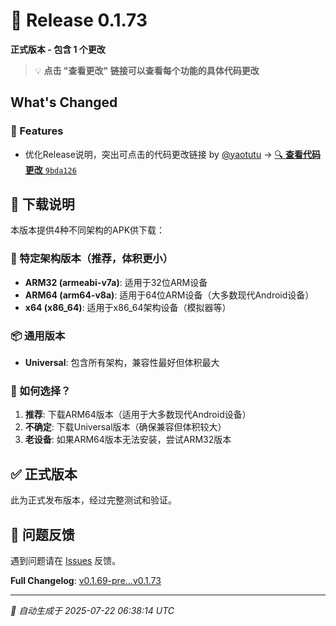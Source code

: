 # 🚀 Release 0.1.73

**正式版本 - 包含 1 个更改**

> 💡 **点击 "查看更改" 链接可以查看每个功能的具体代码更改**

## What's Changed

### 🚀 Features

- 优化Release说明，突出可点击的代码更改链接 by [@yaotutu](https://github.com/yaotutu) → [🔍 **查看代码更改** `9bda126`](https://github.com/yaotutu/lumi-assistant/commit/9bda12672d2ea842f896baea55b73ee872a58780)

## 📱 下载说明

本版本提供4种不同架构的APK供下载：

### 🎯 特定架构版本（推荐，体积更小）
- **ARM32 (armeabi-v7a)**: 适用于32位ARM设备
- **ARM64 (arm64-v8a)**: 适用于64位ARM设备（大多数现代Android设备）
- **x64 (x86_64)**: 适用于x86_64架构设备（模拟器等）

### 📦 通用版本
- **Universal**: 包含所有架构，兼容性最好但体积最大

### 🤔 如何选择？
1. **推荐**: 下载ARM64版本（适用于大多数现代Android设备）
2. **不确定**: 下载Universal版本（确保兼容但体积较大）
3. **老设备**: 如果ARM64版本无法安装，尝试ARM32版本

## ✅ 正式版本

此为正式发布版本，经过完整测试和验证。

## 🐛 问题反馈

遇到问题请在 [Issues](https://github.com/yaotutu/lumi-assistant/issues) 反馈。

**Full Changelog**: [v0.1.69-pre...v0.1.73](https://github.com/yaotutu/lumi-assistant/compare/v0.1.69-pre...v0.1.73)

---
*🤖 自动生成于 2025-07-22 06:38:14 UTC*

